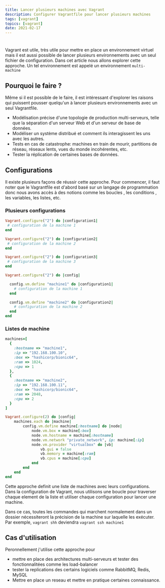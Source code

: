 ```yaml
---
title: Lancer plusieurs machines avec Vagrant
description: Configurer Vagrantfile pour lancer plusieurs machines
tags: [vagrant]
topics: [vagrant]
date: 2021-02-17
---
```


#

Vagrant est utile, très utile pour mettre en place un environnement virtuel mais il est aussi possible de lancer plusieurs environnements avec un seul fichier de configuration. Dans cet article nous allons explorer cette approche. Un tel environnement est appelé un environnement `multi-machine`

## Pourquoi le faire ?

Même si il est possible de le faire, il est intéressant d'explorer les raisons qui puissent pousser quelqu'un à lancer plusieurs environnements avec un seul Vagrantfile.

- Modélisation précise d'une topologie de production multi-serveurs, telle que la séparation d'un serveur Web et d'un serveur de base de données.
- Modéliser un système distribué et comment ils interagissent les uns avec les autres.
- Tests en cas de catastrophe: machines en train de mourir, partitions de réseau, réseaux lents, vues du monde incohérentes, etc.
- Tester la réplication de certaines bases de données.

## Configurations

Il existe plusieurs façons de réussir cette approche. Pour commencer, il faut noter que le Vagrantfile est d'abord basé sur un langage de programmation donc nous avons accès à des notions comme les boucles , les conditions , les variables, les listes, etc.

### Plusieurs configurations

```ruby
Vagrant.configure("2") do |configuration1|
 # configuration de la machine 1
end

Vagrant.configure("2") do |configuration2|
 # configuration de la machine 2
end

Vagrant.configure("2") do |configuration3|
 # configuration de la machine 3
end
```

```ruby
Vagrant.configure("2") do |config|

  config.vm.define "machine1" do |configuration1|
    # configuration de la machine 1
  end

  config.vm.define "machine2" do |configuration2|
    # configuration de la machine 2
  end
end
```

### Listes de machine

```ruby
machines=[
  {
    :hostname => "machine1",
    :ip => "192.168.100.10",
    :box => "hashicorp/bionic64",
    :ram => 1024,
    :cpu => 1
  },
  {
    :hostname => "machine2",
    :ip => "192.168.100.11",
    :box => "hashicorp/bionic64",
    :ram => 2048,
    :cpu => 2
  }
]

Vagrant.configure(2) do |config|
    machines.each do |machine|
        config.vm.define machine[:hostname] do |node|
            node.vm.box = machine[:box]
            node.vm.hostname = machine[:hostname]
            node.vm.network "private_network", ip: machine[:ip]
            node.vm.provider "virtualbox" do |vb|
				vb.gui = false
				vb.memory = machine[:ram]
				vb.cpus = machine[:cpu]
            end
        end
    end
end
```

Cette approche definit une liste de machines avec leurs configurations. Dans la configuration de Vagrant, nous utilisons une boucle pour traverser chaque element de la liste et utiliser chaque configuration pour lancer une machine.

Dans ce cas, toutes les commandes qui marchent normalement dans un dossier nécessiteront la précision de la machine sur laquelle les exécuter. Par exemple, `vagrant shh` deviendra `vagrant ssh machine1`

## Cas d'utilisation

Peronnellement j'utilise cette approche pour

- mettre en place des architectures multi-serveurs et tester des fonctionnalitées comme les load-balancer
- tester la replications des certains logiciels comme RabbitMQ, Redis, MySQL
- Mettre en place un reseau et mettre en pratique certaines connaissance.
